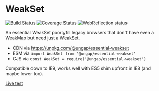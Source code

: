 # WeakSet

[![Build Status](https://travis-ci.com/ungap/essential-weakset.svg?branch=master)](https://travis-ci.com/ungap/essential-weakset) [![Coverage Status](https://coveralls.io/repos/github/ungap/essential-weakset/badge.svg?branch=master)](https://coveralls.io/github/ungap/essential-weakset?branch=master) ![WebReflection status](https://offline.report/status/webreflection.svg)

An essential WeakSet poorlyfill legacy browsers that don't have even a WeakMap but need just a [WeakSet](https://developer.mozilla.org/en-US/docs/Web/JavaScript/Reference/Global_Objects/WeakSet).

  * CDN via https://unpkg.com/@ungap/essential-weakset
  * ESM via `import WeakSet from '@ungap/essential-weakset'`
  * CJS via `const WeakSet = require('@ungap/essential-weakset')`

Compatible down to IE9, works well with ES5 shim upfront in IE8 (and maybe lower too).

[Live test](https://ungap.github.io/essential-weakset/test/)
